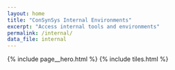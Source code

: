 ```yaml
---
layout: home
title: "ConSynSys Internal Environments"
excerpt: "Access internal tools and environments"
permalink: /internal/
data_file: internal
---
```


{% include page__hero.html %}
{% include tiles.html %}
